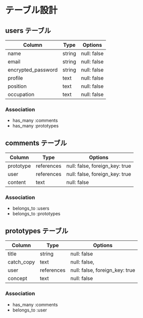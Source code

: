 # テーブル設計

## users テーブル

| Column             | Type   | Options     |
| ------------------ | ------ | ----------- |
| name               | string | null: false |
| email              | string | null: false |
| encrypted_password | string | null: false |
| profile            | text   | null: false |
| position           | text   | null: false |    
| occupation         | text   | null: false |

### Association

- has_many :comments
- has_many :prototypes

## comments テーブル

| Column      | Type       | Options                        |
| ----------- | ---------- | ------------------------------ |
| prototype   | references | null: false, foreign_key: true |
| user        | references | null: false, foreign_key: true |
| content     | text       | null: false                    |

### Association

- belongs_to :users
- belongs_to :prototypes

## prototypes テーブル

| Column     | Type       | Options                        |
| ---------- | ---------- | ------------------------------ |
| title      | string     | null: false                    |           |
| catch_copy | text       | null: false,                   |
| user       | references | null: false, foreign_key: true |
| concept    | text       | null: false                    | 

### Association

- has_many   :comments
- belongs_to :user
